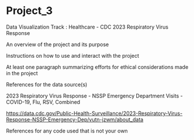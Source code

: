 # Project_3
Data Visualization Track : Healthcare - CDC 2023 Respiratory Virus Response

An overview of the project and its purpose

Instructions on how to use and interact with the project

At least one paragraph summarizing efforts for ethical considerations made in the project

References for the data source(s)

2023 Respiratory Virus Response - NSSP Emergency Department Visits - COVID-19, Flu, RSV, Combined

https://data.cdc.gov/Public-Health-Surveillance/2023-Respiratory-Virus-Response-NSSP-Emergency-Dep/vutn-jzwm/about_data


References for any code used that is not your own
